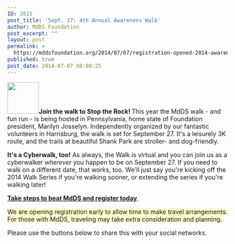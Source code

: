 ```yaml
---
ID: 2815
post_title: 'Sept. 27: 4th Annual Awareness Walk'
author: MdDS Foundation
post_excerpt: ""
layout: post
permalink: >
  https://mddsfoundation.org/2014/07/07/registration-opened-2014-awareness-walk/
published: true
post_date: 2014-07-07 08:00:25
---
```

<a title="Register Now" href="http://www.eventbrite.com/e/2014-mdds-3k-walk-fun-run-registration-10759665449" target="_blank" rel="noopener"><img class="alignleft" style="border-width: 0;" src="http://www.eventsbot.com/images/Reg-3.jpg" alt="" width="72" height="72" /></a><strong>Join the walk to Stop the Rock! </strong>This year the MdDS walk - and fun run - is being hosted in Pennsylvania, home state of Foundation president, Marilyn Josselyn. Independently organized by our fantastic volunteers in Harrisburg, the walk is set for September 27. It's a leisurely 3K route, and the trails at beautiful Shank Park are stroller- and dog-friendly.

<strong>It's a Cyberwalk, too!</strong> As always, the Walk is virtual and you can join us as a cyberwalker <em>wherever</em> you happen to be on September 27. If you need to walk on a different date, that works, too. We'll just say you're kicking off the 2014 Walk Series if you're walking sooner, or extending the series if you're walking later!

<a title="Register Today" href="http://www.eventbrite.com/e/2014-mdds-3k-walk-fun-run-registration-10759665449" target="_blank" rel="noopener"><strong>Take steps to beat MdDS and register today</strong></a>.

<span style="background-color: #fffccc;">We are opening registration early to allow time to make travel arrangements. For those with MdDS, traveling may take extra consideration and planning.</span>

Please use the buttons below to share this with your social networks.